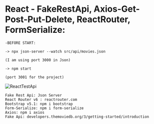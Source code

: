 # React - FakeRestApi, Axios-Get-Post-Put-Delete, ReactRouter, FormSerialize: 

<!-- #### ["ClicktoView"]() -->

```
-BEFORE START:

-> npx json-server --watch src/api/movies.json

(I am using port 3000 in Json)

-> npm start 

(port 3001 for the project)

```

![ReactTestApi](https://github.com/alikartalonline/React-Homeworks/blob/main/HomeWork9/assets/HomeWork9.gif)




```
Fake Rest Api: Json Server
React Router v6 : reactrouter.com
Bootstrap v5.1: npm i bootstrap
Form-Serialize: npm i form-serialize
Axios: npm i axios
Fake Api: developers.themoviedb.org/3/getting-started/introduction
```